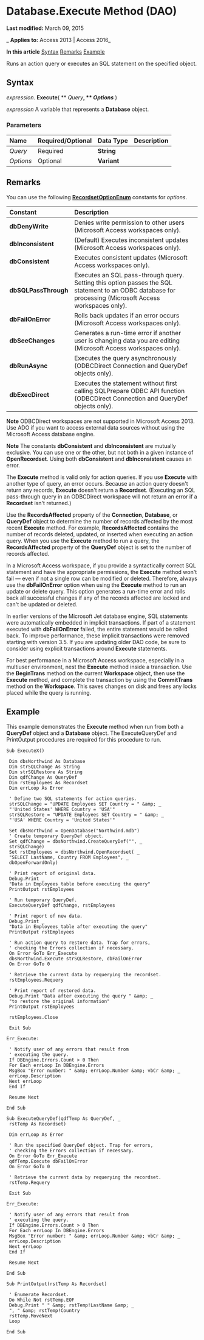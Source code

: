 
# Database.Execute Method (DAO)

 **Last modified:** March 09, 2015

 _ **Applies to:** Access 2013 | Access 2016_

 **In this article**
[Syntax](#sectionSection0)
[Remarks](#sectionSection1)
[Example](#sectionSection2)


Runs an action query or executes an SQL statement on the specified object.

## Syntax
<a name="sectionSection0"> </a>

 _expression_. **Execute**( ** _Query_**, ** _Options_** )

 _expression_ A variable that represents a **Database** object.


### Parameters



|**Name**|**Required/Optional**|**Data Type**|**Description**|
|:-----|:-----|:-----|:-----|
| _Query_|Required|**String**||
| _Options_|Optional|**Variant**||

## Remarks
<a name="sectionSection1"> </a>

You can use the following  **[RecordsetOptionEnum](3a9d8664-dcb6-cb60-7cf6-e229eb699ef1.md)** constants for _options_.



|**Constant**|**Description**|
|:-----|:-----|
|**dbDenyWrite**|Denies write permission to other users (Microsoft Access workspaces only).|
|**dbInconsistent**|(Default) Executes inconsistent updates (Microsoft Access workspaces only).|
|**dbConsistent**|Executes consistent updates (Microsoft Access workspaces only).|
|**dbSQLPassThrough**|Executes an SQL pass-through query. Setting this option passes the SQL statement to an ODBC database for processing (Microsoft Access workspaces only).|
|**dbFailOnError**|Rolls back updates if an error occurs (Microsoft Access workspaces only).|
|**dbSeeChanges**|Generates a run-time error if another user is changing data you are editing (Microsoft Access workspaces only).|
|**dbRunAsync**|Executes the query asynchronously (ODBCDirect Connection and QueryDef objects only).|
|**dbExecDirect**|Executes the statement without first calling SQLPrepare ODBC API function (ODBCDirect Connection and QueryDef objects only).|

 **Note**  ODBCDirect workspaces are not supported in Microsoft Access 2013. Use ADO if you want to access external data sources without using the Microsoft Access database engine.




 **Note**  The constants  **dbConsistent** and **dbInconsistent** are mutually exclusive. You can use one or the other, but not both in a given instance of **OpenRecordset**. Using both **dbConsistent** and **dbInconsistent** causes an error.

The  **Execute** method is valid only for action queries. If you use **Execute** with another type of query, an error occurs. Because an action query doesn't return any records, **Execute** doesn't return a **Recordset**. (Executing an SQL pass-through query in an ODBCDirect workspace will not return an error if a **Recordset** isn't returned.)

Use the  **RecordsAffected** property of the **Connection**, **Database**, or **QueryDef** object to determine the number of records affected by the most recent **Execute** method. For example, **RecordsAffected** contains the number of records deleted, updated, or inserted when executing an action query. When you use the **Execute** method to run a query, the **RecordsAffected** property of the **QueryDef** object is set to the number of records affected.

In a Microsoft Access workspace, if you provide a syntactically correct SQL statement and have the appropriate permissions, the  **Execute** method won't fail — even if not a single row can be modified or deleted. Therefore, always use the **dbFailOnError** option when using the **Execute** method to run an update or delete query. This option generates a run-time error and rolls back all successful changes if any of the records affected are locked and can't be updated or deleted.

In earlier versions of the Microsoft Jet database engine, SQL statements were automatically embedded in implicit transactions. If part of a statement executed with  **dbFailOnError** failed, the entire statement would be rolled back. To improve performance, these implicit transactions were removed starting with version 3.5. If you are updating older DAO code, be sure to consider using explicit transactions around **Execute** statements.

For best performance in a Microsoft Access workspace, especially in a multiuser environment, nest the  **Execute** method inside a transaction. Use the **BeginTrans** method on the current **Workspace** object, then use the **Execute** method, and complete the transaction by using the **CommitTrans** method on the **Workspace**. This saves changes on disk and frees any locks placed while the query is running.


## Example
<a name="sectionSection2"> </a>

This example demonstrates the  **Execute** method when run from both a **QueryDef** object and a **Database** object. The ExecuteQueryDef and PrintOutput procedures are required for this procedure to run.


```
Sub ExecuteX() 
 
 Dim dbsNorthwind As Database 
 Dim strSQLChange As String 
 Dim strSQLRestore As String 
 Dim qdfChange As QueryDef 
 Dim rstEmployees As Recordset 
 Dim errLoop As Error 
 
 ' Define two SQL statements for action queries. 
 strSQLChange = "UPDATE Employees SET Country = " &amp; _ 
 "'United States' WHERE Country = 'USA'" 
 strSQLRestore = "UPDATE Employees SET Country = " &amp; _ 
 "'USA' WHERE Country = 'United States'" 
 
 Set dbsNorthwind = OpenDatabase("Northwind.mdb") 
 ' Create temporary QueryDef object. 
 Set qdfChange = dbsNorthwind.CreateQueryDef("", _ 
 strSQLChange) 
 Set rstEmployees = dbsNorthwind.OpenRecordset( _ 
 "SELECT LastName, Country FROM Employees", _ 
 dbOpenForwardOnly) 
 
 ' Print report of original data. 
 Debug.Print _ 
 "Data in Employees table before executing the query" 
 PrintOutput rstEmployees 
 
 ' Run temporary QueryDef. 
 ExecuteQueryDef qdfChange, rstEmployees 
 
 ' Print report of new data. 
 Debug.Print _ 
 "Data in Employees table after executing the query" 
 PrintOutput rstEmployees 
 
 ' Run action query to restore data. Trap for errors, 
 ' checking the Errors collection if necessary. 
 On Error GoTo Err_Execute 
 dbsNorthwind.Execute strSQLRestore, dbFailOnError 
 On Error GoTo 0 
 
 ' Retrieve the current data by requerying the recordset. 
 rstEmployees.Requery 
 
 ' Print report of restored data. 
 Debug.Print "Data after executing the query " &amp; _ 
 "to restore the original information" 
 PrintOutput rstEmployees 
 
 rstEmployees.Close 
 
 Exit Sub 
 
Err_Execute: 
 
 ' Notify user of any errors that result from 
 ' executing the query. 
 If DBEngine.Errors.Count > 0 Then 
 For Each errLoop In DBEngine.Errors 
 MsgBox "Error number: " &amp; errLoop.Number &amp; vbCr &amp; _ 
 errLoop.Description 
 Next errLoop 
 End If 
 
 Resume Next 
 
End Sub 
 
Sub ExecuteQueryDef(qdfTemp As QueryDef, _ 
 rstTemp As Recordset) 
 
 Dim errLoop As Error 
 
 ' Run the specified QueryDef object. Trap for errors, 
 ' checking the Errors collection if necessary. 
 On Error GoTo Err_Execute 
 qdfTemp.Execute dbFailOnError 
 On Error GoTo 0 
 
 ' Retrieve the current data by requerying the recordset. 
 rstTemp.Requery 
 
 Exit Sub 
 
Err_Execute: 
 
 ' Notify user of any errors that result from 
 ' executing the query. 
 If DBEngine.Errors.Count > 0 Then 
 For Each errLoop In DBEngine.Errors 
 MsgBox "Error number: " &amp; errLoop.Number &amp; vbCr &amp; _ 
 errLoop.Description 
 Next errLoop 
 End If 
 
 Resume Next 
 
End Sub 
 
Sub PrintOutput(rstTemp As Recordset) 
 
 ' Enumerate Recordset. 
 Do While Not rstTemp.EOF 
 Debug.Print " " &amp; rstTemp!LastName &amp; _ 
 ", " &amp; rstTemp!Country 
 rstTemp.MoveNext 
 Loop 
 
End Sub 

```

